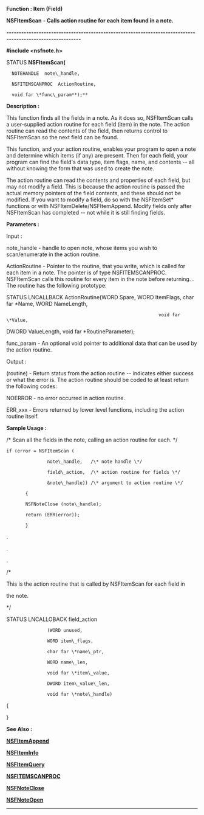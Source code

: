 




<!--
 /\* Font Definitions \*/
 @font-face
 {font-family:Courier;
 panose-1:2 7 4 9 2 2 5 2 4 4;}
@font-face
 {font-family:"Tms Rmn";
 panose-1:2 2 6 3 4 5 5 2 3 4;}
@font-face
 {font-family:Helv;
 panose-1:2 11 6 4 2 2 2 3 2 4;}
@font-face
 {font-family:"Cambria Math";
 panose-1:2 4 5 3 5 4 6 3 2 4;}
 /\* Style Definitions \*/
 p.MsoNormal, li.MsoNormal, div.MsoNormal
 {margin-top:0cm;
 margin-right:0cm;
 margin-bottom:8.0pt;
 margin-left:0cm;
 line-height:107%;
 font-size:11.0pt;
 font-family:"Calibri",sans-serif;}
.MsoChpDefault
 {font-size:11.0pt;}
.MsoPapDefault
 {margin-bottom:8.0pt;
 line-height:107%;}
 /\* Page Definitions \*/
 @page WordSection1
 {size:612.0pt 792.0pt;
 margin:72.0pt 72.0pt 72.0pt 72.0pt;}
div.WordSection1
 {page:WordSection1;}
-->




 


**Function : Item (Field)**



**NSFItemScan** **- Calls
action routine for each item found in a note.**


**----------------------------------------------------------------------------------------------------------**



**#include <nsfnote.h>**



STATUS **NSFItemScan(**  

      NOTEHANDLE  note\_handle,  

      NSFITEMSCANPROC  ActionRoutine,  

      void far \*func\_param**);**



**Description :**



This function
finds all the fields in a note. As it does so, NSFItemScan calls a
user-supplied action routine for each field (item) in the note. The action
routine can read the contents of the field, then returns control to NSFItemScan
so the next field can be found.  

  

This function, and your action routine, enables your program to open a note and
determine which items (if any) are present. Then for each field, your program
can find the field's data type, item flags, name, and contents -- all without
knowing the form that was used to create the note.  

  

The action routine can read the contents and properties of each field, but may
not modify a field. This is because the action routine is passed the actual
memory pointers of the field contents, and these should not be modified. If you
want to modify a field, do so with the NSFItemSet\* functions or with
NSFItemDelete/NSFItemAppend. Modify fields only after NSFItemScan has completed
-- not while it is still finding fields.


 


**Parameters :**



Input :  

note\_handle  -  handle to open note, whose items you wish to scan/enumerate in
the action routine.  

  

ActionRoutine  -  Pointer to the routine, that you write, which is called for
each item in a note.  The pointer is of type NSFITEMSCANPROC.  NSFItemScan
calls this routine for every item in the note before returning.  . The routine
has the following prototype:    

  

STATUS LNCALLBACK ActionRoutine(WORD Spare, WORD ItemFlags, char far \*Name,
WORD NameLength,  

                                                            void far \*Value,
DWORD ValueLength, void far \*RoutineParameter);  

  

func\_param  -  An optional void pointer to additional data that can be used by
the action routine.  

  




Output :  

(routine)  -  Return status from the action routine -- indicates either success
or what the error is. The action routine should be coded to at least return the
following codes:  

  

NOERROR - no error occurred in action routine.  

  

ERR\_xxx - Errors returned by lower level functions, including the action
routine itself.   

  

  




 **Sample Usage :**


  

/\* Scan all the fields in the note, calling an action routine for each. \*/  

  

    if (error = NSFItemScan (  

                   note\_handle,   /\* note handle \*/  

                   field\_action,  /\* action routine for fields \*/  

                   &note\_handle)) /\* argument to action routine \*/  

           {  

           NSFNoteClose (note\_handle);  

           return (ERR(error));  

           }  

  

.  

.  

.  

  

  

/\*  

This is the action routine that is called by NSFItemScan for each field in  

the note.  

\*/  

  

STATUS LNCALLOBACK field\_action  

                   (WORD unused,  

                   WORD item\_flags,  

                   char far \*name\_ptr,  

                   WORD name\_len,  

                   void far \*item\_value,  

                   DWORD item\_value\_len,  

                   void far \*note\_handle)  

{  

}  

  

  




 **See Also :**


**[NSFItemAppend](NSFItemAppend.md)**


**[NSFItemInfo](NSFItemInfo.md)**


**[NSFItemQuery](NSFItemQuery.md)**


**[NSFITEMSCANPROC](NSFITEMSCANPROC.md)**


**[NSFNoteClose](NSFNoteClose.md)**


**[NSFNoteOpen](NSFNoteOpen.md)**



----------------------------------------------------------------------------------------------------------


 





